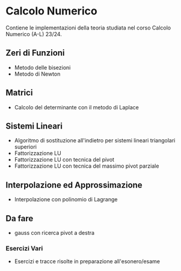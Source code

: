# Calcolo Numerico
Contiene le implementazioni della teoria studiata nel corso Calcolo Numerico (A-L) 23/24.

## Zeri di Funzioni
- Metodo delle bisezioni
- Metodo di Newton

## Matrici
- Calcolo del determinante con il metodo di Laplace

## Sistemi Lineari
- Algoritmo di sostituzione all'indietro per sistemi lineari triangolari superiori
- Fattorizzazione LU
- Fattorizzazione LU con tecnica del pivot
- Fattorizzazione LU con tecnica del massimo pivot parziale

## Interpolazione ed Approssimazione
- Interpolazione con polinomio di Lagrange

## Da fare
- gauss con ricerca pivot a destra

### Esercizi Vari
- Esercizi e tracce risolte in preparazione all'esonero/esame
